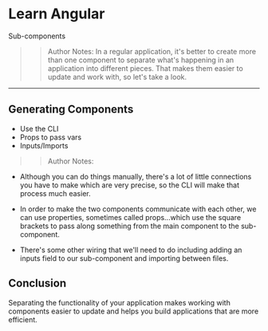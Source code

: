 <!-- .slide: data-state="title" -->
# Learn Angular
Sub-components

> > Author Notes:
In a regular application, it's better to create more than one component to separate what's happening in an application into different pieces. That makes them easier to update and work with, so let's take a look.

---

## Generating Components
- Use the CLI
- Props to pass vars
- Inputs/Imports

> > Author Notes:

- Although you can do things manually, there's a lot of little connections you have to make which are very precise, so the CLI will make that process much easier.

- In order to make the two components communicate with each other, we can use properties, sometimes called props...which use the square brackets to pass along something from the main component to the sub-component.

- There's some other wiring that we'll need to do including adding an inputs field to our sub-component and importing between files.

## Conclusion
Separating the functionality of your application makes working with components easier to update and helps you build applications that are more efficient.
